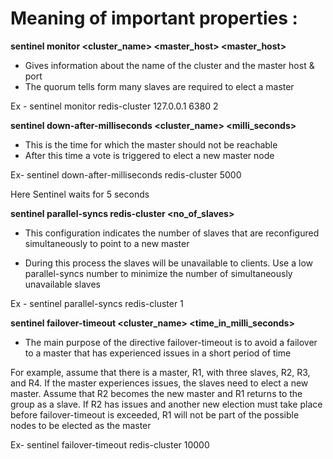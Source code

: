 
# Meaning of important properties :

**sentinel monitor <cluster_name> <master_host> <master_host> <quorum>**

  - Gives information about the name of the cluster and the master host & port
  - The quorum tells form many slaves are required to elect a master

  Ex - sentinel monitor redis-cluster 127.0.0.1 6380 2
       
**sentinel down-after-milliseconds <cluster_name> <milli_seconds>**

  - This is the time for which the master should not be reachable
  - After this time a vote is triggered to elect a new master node

  Ex- sentinel down-after-milliseconds redis-cluster 5000

  Here Sentinel waits for 5 seconds

**sentinel parallel-syncs redis-cluster <no_of_slaves>**

  - This configuration indicates the number of slaves that are reconfigured
    simultaneously to point to a new master

  - During this process the slaves will be unavailable to clients.
    Use a low parallel-syncs number to minimize the number of simultaneously 
    unavailable slaves
  
 Ex - sentinel parallel-syncs redis-cluster 1

**sentinel failover-timeout <cluster_name> <time_in_milli_seconds>**

  - The main purpose of the directive failover-timeout is to avoid a failover 
    to a master that has experienced issues in a short period of time

   For example, assume that there is a master, R1, with three slaves, R2, R3, and R4. 
   If the master experiences issues, the slaves need to elect a new master. Assume that R2 
   becomes the new master and R1 returns to the group as a slave. If R2 has issues and another
   new election must take place before failover-timeout is exceeded, R1 will not be part of 
   the possible nodes to be elected as the master

   Ex- sentinel failover-timeout redis-cluster 10000




